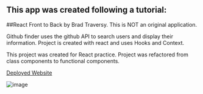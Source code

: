 
## This app was created following a tutorial: 
##React Front to Back by Brad Traversy.
This is NOT an original application.

Github finder uses the github API to search users and display their information.
Project is created with react and uses Hooks and Context.

This project was created for React practice. Project was refactored from class components to functional components.

[Deployed Website](https://ah-github-finder.netlify.app/)

![image](https://user-images.githubusercontent.com/64741393/91671015-e6981a80-eaf0-11ea-98ca-05af3aba239a.png)
